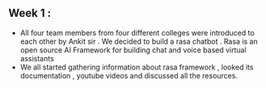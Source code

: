    ## Week  1 :
   
  - All four team members from four different colleges were introduced to each other by Ankit sir . We decided to build a rasa chatbot . Rasa is an open source AI Framework for building chat and voice based virtual assistants
- We all started gathering information about rasa framework , looked its documentation , youtube videos and discussed all the resources.
